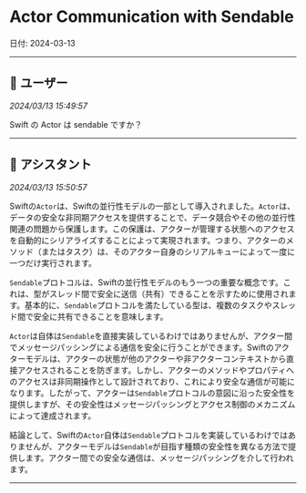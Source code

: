 # Actor Communication with Sendable

日付: 2024-03-13

---

## 👤 ユーザー
*2024/03/13 15:49:57*

Swift の Actor は sendable ですか？

---

## 🤖 アシスタント
*2024/03/13 15:50:57*

Swiftの`Actor`は、Swiftの並行性モデルの一部として導入されました。`Actor`は、データの安全な非同期アクセスを提供することで、データ競合やその他の並行性関連の問題から保護します。この保護は、アクターが管理する状態へのアクセスを自動的にシリアライズすることによって実現されます。つまり、アクターのメソッド（またはタスク）は、そのアクター自身のシリアルキューによって一度に一つだけ実行されます。

`Sendable`プロトコルは、Swiftの並行性モデルのもう一つの重要な概念です。これは、型がスレッド間で安全に送信（共有）できることを示すために使用されます。基本的に、`Sendable`プロトコルを満たしている型は、複数のタスクやスレッド間で安全に共有できることを意味します。

`Actor`は自体は`Sendable`を直接実装しているわけではありませんが、アクター間でメッセージパッシングによる通信を安全に行うことができます。Swiftのアクターモデルは、アクターの状態が他のアクターや非アクターコンテキストから直接アクセスされることを防ぎます。しかし、アクターのメソッドやプロパティへのアクセスは非同期操作として設計されており、これにより安全な通信が可能になります。したがって、アクターは`Sendable`プロトコルの意図に沿った安全性を提供しますが、その安全性はメッセージパッシングとアクセス制御のメカニズムによって達成されます。

結論として、Swiftの`Actor`自体は`Sendable`プロトコルを実装しているわけではありませんが、アクターモデルは`Sendable`が目指す種類の安全性を異なる方法で提供します。アクター間での安全な通信は、メッセージパッシングを介して行われます。

---
